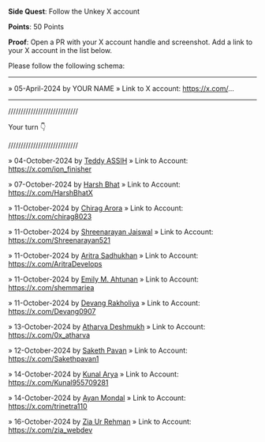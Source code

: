 **Side Quest**: Follow the Unkey X account

**Points**: 50 Points

**Proof**: Open a PR with your X account handle and screenshot. Add a link to your X account in the list below.

Please follow the following schema:

---

» 05-April-2024 by YOUR NAME
» Link to X account: https://x.com/...

---

////////////////////////////

Your turn 👇

////////////////////////////

» 04-October-2024 by [Teddy ASSIH](@Ionfinisher)
» Link to Account: https://x.com/ion_finisher

» 07-October-2024 by [Harsh Bhat](@HarshBhatX)
» Link to Account: https://x.com/HarshBhatX

» 11-October-2024 by [Chirag Arora](@Chirag8023)
» Link to Account: <https://x.com/chirag8023>

» 11-October-2024 by [Shreenarayan Jaiswal](@Shreenarayan521)
» Link to Account: https://x.com/Shreenarayan521

» 11-October-2024 by [Aritra Sadhukhan](@AritraDevelops)
» Link to Account: https://x.com/AritraDevelops

» 11-October-2024 by [Emily M. Ahtunan](@shemmariea)
» Link to Account: https://x.com/shemmariea

» 11-October-2024 by [Devang Rakholiya](@Devang0907)
» Link to Account: https://x.com/Devang0907

» 13-October-2024 by [Atharva Deshmukh](@atharva-3000)
» Link to Account: https://x.com/0x_atharva

» 12-October-2024 by [Saketh Pavan](@Sakethpavan)
» Link to Account: https://x.com/Sakethpavan1

» 14-October-2024 by [Kunal Arya](@Kunal955709281)
» Link to Account: https://x.com/Kunal955709281

» 14-October-2024 by [Ayan Mondal](@trinetra110)
» Link to Account: https://x.com/trinetra110

» 16-October-2024 by [Zia Ur Rehman](@zia_webdev)
» Link to Account: https://x.com/zia_webdev
